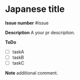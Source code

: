 Japanese title
===

**Issue number**
#issue

**Description**
A your pr description.

**ToDo**
- [ ] taskA
- [ ] taskB
- [ ] taskC

**Note**
additional comment.

